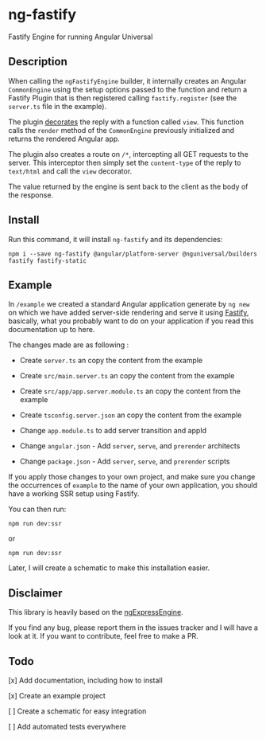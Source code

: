 # ng-fastify

Fastify Engine for running Angular Universal

## Description

When calling the `ngFastifyEngine` builder, it internally creates an Angular `CommonEngine` 
using the setup options passed to the function and return a Fastify Plugin that is 
then registered calling `fastify.register` (see the `server.ts` file in the 
example).

The plugin [decorates](https://www.fastify.io/docs/latest/Decorators/) the reply 
with a function called `view`. This function calls the `render` method of the `CommonEngine`
previously initialized and returns the rendered Angular app.

The plugin also creates a route on `/*`, intercepting all GET requests to the server. 
This interceptor then simply set the `content-type` of the reply to `text/html` and call
the `view` decorator.

The value returned by the engine is sent back to the client as the body of the response.

## Install

Run this command, it will install `ng-fastify` and its dependencies:

```shell
npm i --save ng-fastify @angular/platform-server @nguniversal/builders fastify fastify-static
```
##  Example

In `/example` we created a standard Angular application generate by `ng new` on which
we have added server-side rendering and serve it using [Fastify](https://www.fastify.io/), basically, what
you probably want to do on your application if you read this documentation up to here.

The changes made are as following :

- Create `server.ts` an copy the content from the example
- Create `src/main.server.ts` an copy the content from the example
- Create `src/app/app.server.module.ts` an copy the content from the example
- Create `tsconfig.server.json` an copy the content from the example


- Change `app.module.ts` to add server transition and appId
- Change `angular.json` - Add `server`, `serve`, and `prerender` architects 
- Change `package.json` - Add `server`, `serve`, and `prerender` scripts

If you apply those changes to your own project, and make sure you change the occurrences
of `example` to the name of your own application, you should have a working SSR setup
using Fastify.

You can then run:

```shell
npm run dev:ssr
```
or
```shell
npm run dev:ssr
```

Later, I will create a schematic to make this installation easier.

## Disclaimer

This library is heavily based on the [ngExpressEngine](https://www.npmjs.com/package/@nguniversal/express-engine).

If you find any bug, please report them in the issues tracker and I will have a look at it. If you
want to contribute, feel free to make a PR.

## Todo

[x] Add documentation, including how to install

[x] Create an example project

[ ] Create a schematic for easy integration

[ ] Add automated tests everywhere
